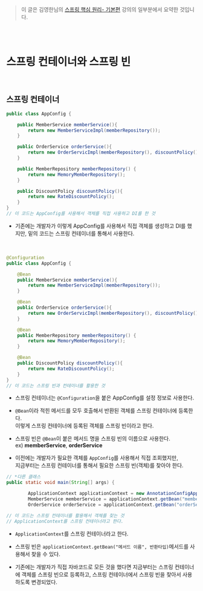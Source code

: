 > 이 글은 김영한님의 [스프링 핵심 원리- 기본편](https://www.inflearn.com/course/%EC%8A%A4%ED%94%84%EB%A7%81-%ED%95%B5%EC%8B%AC-%EC%9B%90%EB%A6%AC-%EA%B8%B0%EB%B3%B8%ED%8E%B8/dashboard) 강의의 일부분에서 요약한 것입니다.

</br></br>

# 스프링 컨테이너와 스프링 빈
</br>

## 스프링 컨테이너
```Java
public class AppConfig {

    public MemberService memberService(){
        return new MemberServiceImpl(memberRepository());
    }

    public OrderService orderService(){
        return new OrderServicImpl(memberRepository(), discountPolicy());
    }

    public MemberRepository memberRepository() {
        return new MemoryMemberRepository();
    }

    public DiscountPolicy discountPolicy(){
        return new RateDiscountPolicy();
    }
}
// 이 코드는 AppConfig를 사용해서 객체를 직접 사용하고 DI를 한 것
```
- 기존에는 개발자가 이렇게 AppConfig를 사용해서 직접 객체를 생성하고 DI를 했지만, 밑의 코드는 스프링 컨테이너를 통해서 사용한다.
</br></br></br>

```Java
@Configuration
public class AppConfig {

    @Bean
    public MemberService memberService(){
        return new MemberServiceImpl(memberRepository());
    }

    @Bean
    public OrderService orderService(){
        return new OrderServicImpl(memberRepository(), discountPolicy());
    }

    @Bean
    public MemberRepository memberRepository() {
        return new MemoryMemberRepository();
    }

    @Bean
    public DiscountPolicy discountPolicy(){
        return new RateDiscountPolicy();
    }
}
// 이 코드는 스프링 빈과 컨테이너를 활용한 것
```
- 스프링 컨테이너는 `@Configuration`을 붙은 AppConfig를 설정 정보로 사용한다.

- `@Bean`이라 적힌 메서드를 모두 호출해서 반환된 객체를 스프링 컨테이너에 등록한다.</br>
이렇게 스프링 컨테이너에 등록된 객체를 스프링 빈이라고 한다.

- 스프링 빈은 `@Bean`이 붙은 메서드 명을 스프링 빈의 이름으로 사용한다.</br>
ex) **memberService**, **orderService**

- 이전에는 개발자가 필요한 객체를 `AppConfig`를 사용해서 직접 조회했지만,</br>
지금부터는 스프링 컨테이너를 통해서 필요한 스프링 빈(객체)를 찾아야 한다.

```Java
// *다른 클래스
public static void main(String[] args) {

        ApplicationContext applicationContext = new AnnotationConfigApplicationContext(AppConfig.class);
        MemberService memberService = applicationContext.getBean("memberService", MemberService.class);
        OrderService orderService = applicationContext.getBean("orderService", OrderService.class);

// 이 코드는 스프링 컨테이너를 활용해서 객체를 찾는 것
// ApplicationContext를 스프링 컨테이너라고 한다.
```
- `ApplicationContext`를 스프링 컨테이너라고 한다.

- 스프링 빈은 `applicationContext.getBean("메서드 이름", 반환타입)`메서드를 사용해서 찾을 수 있다.

- 기존에는 개발자가 직접 자바코드로 모든 것을 했다면 지금부터는 스프링 컨테이너에 객체를 스프링 빈으로 등록하고, 스프링 컨테이너에서 스프링 빈을 찾아서 사용하도록 변경되었다.
